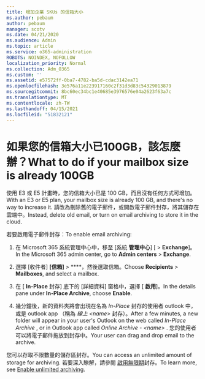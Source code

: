 ```yaml
---
title: 增加企業 SKUs 的信箱大小
ms.author: pebaum
author: pebaum
manager: scotv
ms.date: 04/21/2020
ms.audience: Admin
ms.topic: article
ms.service: o365-administration
ROBOTS: NOINDEX, NOFOLLOW
localization_priority: Normal
ms.collection: Adm_O365
ms.custom: ''
ms.assetid: e57572ff-0ba7-4782-ba5d-cdac3142ea71
ms.openlocfilehash: 3e576a11e223917160c2f31d3d83c54329013879
ms.sourcegitcommit: 8bc60ec34bc1e40685e3976576e04a2623f63a7c
ms.translationtype: MT
ms.contentlocale: zh-TW
ms.lasthandoff: 04/15/2021
ms.locfileid: "51832121"
---
```

# <a name="what-to-do-if-your-mailbox-size-is-already-100gb"></a><span data-ttu-id="8f648-102">如果您的信箱大小已100GB，該怎麼辦？</span><span class="sxs-lookup"><span data-stu-id="8f648-102">What to do if your mailbox size is already 100GB</span></span>

<span data-ttu-id="8f648-103">使用 E3 或 E5 計畫時，您的信箱大小已是 100 GB，而且沒有任何方式可增加。</span><span class="sxs-lookup"><span data-stu-id="8f648-103">With an E3 or E5 plan, your mailbox size is already 100 GB, and there's no way to increase it.</span></span> <span data-ttu-id="8f648-104">請改為刪除舊的電子郵件，或開啟電子郵件封存，將其儲存在雲端中。</span><span class="sxs-lookup"><span data-stu-id="8f648-104">Instead, delete old email, or turn on email archiving to store it in the cloud.</span></span> 
  
<span data-ttu-id="8f648-105">若要啟用電子郵件封存：</span><span class="sxs-lookup"><span data-stu-id="8f648-105">To enable email archiving:</span></span>
  
1. <span data-ttu-id="8f648-106">在 Microsoft 365 系統管理中心中，移至 [系統 **管理中心**] [ \> **Exchange**]。</span><span class="sxs-lookup"><span data-stu-id="8f648-106">In the Microsoft 365 admin center, go to **Admin centers** \> **Exchange**.</span></span> 
    
2. <span data-ttu-id="8f648-107">選擇 [收件者] **[信箱]** \> \*\*\*\*，然後選取信箱。</span><span class="sxs-lookup"><span data-stu-id="8f648-107">Choose **Recipients** \> **Mailboxes**, and select a mailbox.</span></span> 
    
3. <span data-ttu-id="8f648-108">在 [ **In-Place** 封存] 底下的 [詳細資料] 窗格中，選擇 [ **啟用**]。</span><span class="sxs-lookup"><span data-stu-id="8f648-108">In the details pane under **In-Place Archive**, choose **Enable**.</span></span> 
    
4. <span data-ttu-id="8f648-109">幾分鐘後，新的資料夾將會出現在名為 *In-Place* 封存的使用者 outlook 中，或是 outlook app （稱為 *線上 \<name\>* 封存）。</span><span class="sxs-lookup"><span data-stu-id="8f648-109">After a few minutes, a new folder will appear in your user's Outlook on the web called  *In-Place Archive*  , or in Outlook app called  *Online Archive - \<name\>*  .</span></span> <span data-ttu-id="8f648-110">您的使用者可以將電子郵件拖放到封存中。</span><span class="sxs-lookup"><span data-stu-id="8f648-110">Your user can drag and drop email to the archive.</span></span> 
    
<span data-ttu-id="8f648-111">您可以存取不限數量的儲存區封存。</span><span class="sxs-lookup"><span data-stu-id="8f648-111">You can access an unlimited amount of storage for archiving.</span></span> <span data-ttu-id="8f648-112">若要深入瞭解，請參閱 [啟用無限期](https://docs.microsoft.com/microsoft-365/compliance/enable-unlimited-archiving)封存。</span><span class="sxs-lookup"><span data-stu-id="8f648-112">To learn more, see [Enable unlimited archiving](https://docs.microsoft.com/microsoft-365/compliance/enable-unlimited-archiving).</span></span>
  

